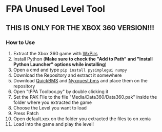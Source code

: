 

# FPA Unused Level Tool
## THIS IS ONLY FOR THE XBOX 360 VERSION!!! 
### How to Use

1. Extract the Xbox 360 game with [WxPirs](https://digiex.net/attachments/wxpirs-1-1-rar.7438/)
2. Install Python (**Make sure to check the "Add to Path" and "Install Python Launcher" options while installing**)
3. Open a cmd and type ``pip install pysimplegui numpy``
4. Download the Repository and extract it somewhere
5. Download [QuickBMS](https://aluigi.altervista.org/papers/quickbms.zip) and [Nyxquest.bms]([Nyxque](https://aluigi.altervista.org/bms/nyxquest.bms)) and place them on the repository
6. Open "tFPA Toolbox.py" by double clicking it
7. Set the PAK File to the file "Media/Data360/Data360.pak" inside the folder where you extracted the game
8. Choose the Level you want to load
9. Press Patch
10. Open default.xex on the folder you extracted the files to on xenia
11. Load into the game and play the level!
